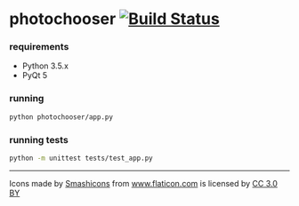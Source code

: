 # photochooser [![Build Status](https://travis-ci.org/zelazowy/photochooser.svg?branch=master)](https://travis-ci.org/zelazowy/photochooser)

### requirements
- Python 3.5.x
- PyQt 5

### running
```bash
python photochooser/app.py
```

### running tests
```bash
python -m unittest tests/test_app.py
```

---


<div>Icons made by <a href="https://www.flaticon.com/authors/smashicons" title="Smashicons">Smashicons</a> from <a href="https://www.flaticon.com/"             title="Flaticon">www.flaticon.com</a> is licensed by <a href="http://creativecommons.org/licenses/by/3.0/"             title="Creative Commons BY 3.0" target="_blank">CC 3.0 BY</a></div>
